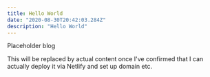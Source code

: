 ```yaml
---
title: Hello World
date: "2020-08-30T20:42:03.284Z"
description: "Hello World"
---
```


Placeholder blog

This will be replaced by actual content once I've confirmed that I can actually deploy it via Netlify and set up domain etc.
